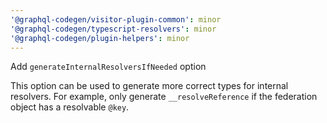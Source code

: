 ```yaml
---
'@graphql-codegen/visitor-plugin-common': minor
'@graphql-codegen/typescript-resolvers': minor
'@graphql-codegen/plugin-helpers': minor
---
```


Add `generateInternalResolversIfNeeded` option

This option can be used to generate more correct types for internal resolvers. For example, only generate `__resolveReference` if the federation object has a resolvable `@key`.

